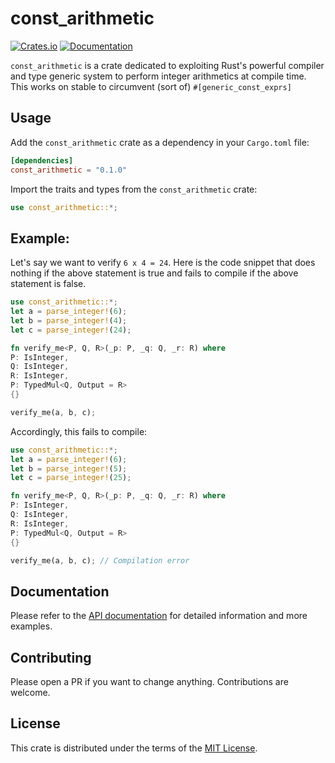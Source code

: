 # const_arithmetic

[![Crates.io](https://img.shields.io/crates/v/const_arithmetic.svg)](https://crates.io/crates/const_arithmetic)
[![Documentation](https://docs.rs/const_arithmetic/badge.svg)](https://docs.rs/const_arithmetic)

`const_arithmetic` is a crate dedicated to exploiting Rust's powerful compiler and type generic system to perform integer arithmetics at compile time. This works on stable to circumvent (sort of) `#[generic_const_exprs]`

## Usage

Add the `const_arithmetic` crate as a dependency in your `Cargo.toml` file:

```toml
[dependencies]
const_arithmetic = "0.1.0"
```

Import the traits and types from the `const_arithmetic` crate:

```rust
use const_arithmetic::*;
```

## Example:

Let's say we want to verify `6 x 4 = 24`. Here is the code snippet that does nothing if the above statement is true and fails to compile if the above statement is false.

```rust
use const_arithmetic::*;
let a = parse_integer!(6);
let b = parse_integer!(4);
let c = parse_integer!(24);

fn verify_me<P, Q, R>(_p: P, _q: Q, _r: R) where
P: IsInteger,
Q: IsInteger,
R: IsInteger,
P: TypedMul<Q, Output = R>
{}

verify_me(a, b, c);
```

Accordingly, this fails to compile:
```rust
use const_arithmetic::*;
let a = parse_integer!(6);
let b = parse_integer!(5);
let c = parse_integer!(25);

fn verify_me<P, Q, R>(_p: P, _q: Q, _r: R) where
P: IsInteger,
Q: IsInteger,
R: IsInteger,
P: TypedMul<Q, Output = R>
{}

verify_me(a, b, c); // Compilation error
```

## Documentation

Please refer to the [API documentation](https://docs.rs/const_arithmetic) for detailed information and more examples.

## Contributing

Please open a PR if you want to change anything. Contributions are welcome.

## License

This crate is distributed under the terms of the [MIT License](LICENSE).
